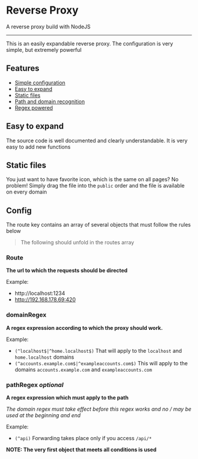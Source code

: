 # Reverse Proxy
A reverse proxy build with NodeJS
***
This is an easily expandable reverse proxy. The configuration is very simple, but extremely powerful

## Features
 - [Simple configuration](#config)
 - [Easy to expand](#easy-to-expand)
 - [Static files](#static-files)
 - [Path and domain recognition](#config)
 - [Regex powered](#config)

## Easy to expand
The source code is well documented and clearly understandable. It is very easy to add new functions

## Static files
You just want to have favorite icon, which is the same on all pages? No problem! Simply drag the file into the `public` order and the file is available on every domain

## Config
The route key contains an array of several objects that must follow the rules below
> The following should unfold in the routes array

### Route
**The url to which the requests should be directed**

Example:
 - http://localhost:1234
 - http://192.168.178.69:420

### domainRegex
**A regex expression according to which the proxy should work.**

Example:
 - `(^localhost$|^home.localhost$)` That will apply to the `localhost` and `home.localhost` domains
 - `(^accounts.example.com$|^exampleaccounts.com$)` This will apply to the domains `accounts.example.com` and `exampleaccounts.com`
 
### pathRegex *optional*
**A regex expression which must apply to the path**

*The domain regex must take effect before this regex works and no / may be used at the beginning and end*

Example:
 - `(^api)` Forwarding takes place only if you access `/api/*`

**NOTE: The very first object that meets all conditions is used**
